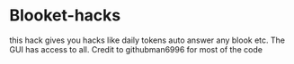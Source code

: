 # Blooket-hacks
this hack gives you hacks like daily tokens auto answer any blook etc.
The GUI has access to all. 
Credit to githubman6996 for most of the code
